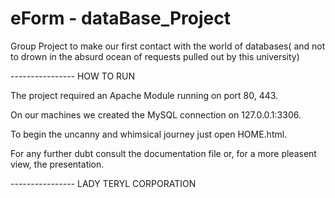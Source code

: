 # eForm - dataBase_Project
Group Project to make our first contact with the world of databases( and not to drown in the absurd ocean of requests pulled out by this university)

---------------- HOW TO RUN

The project required an Apache Module running on port 80, 443.

On our machines we created the MySQL connection on 127.0.0.1:3306.

To begin the uncanny and whimsical journey just open HOME.html.

For any further dubt consult the documentation file or,
for a more pleasent view, the presentation.

---------------- LADY TERYL CORPORATION
